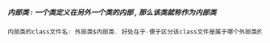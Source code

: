 ##### 内部类 : 一个类定义在另外一个类的内部 , 那么该类就称作为内部类

```java
内部类的class文件名: 外部类$内部类. 好处在于-便于区分该class文件是属于哪个外部类的

```



